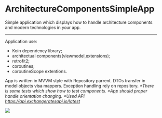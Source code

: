# ArchitectureComponentsSimpleApp
Simple application which displays how to handle architecture components and modern technologies in your app.
___

Application use:
* Koin dependency library; 
* architectual components(viewmodel,extensions);
* retrofit2;
* coroutines;
* coroutineScope extentions.

App is written in MVVM style with Repository parrent. DTOs transfer in model objects visa mappers. Exception handling rely on repository.
*\*There is some tests which show how to test components.
\*App should proper handle orientation changing.
\*Used API https://api.exchangeratesapi.io/latest*

![](https://i.imgur.com/raQZyfM.png)
